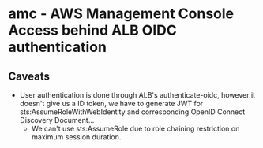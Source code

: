 # amc - AWS Management Console Access behind ALB OIDC authentication

## Caveats

- User authentication is done through ALB's authenticate-oidc, however it doesn't give us a ID token, we have to generate JWT for sts:AssumeRoleWithWebIdentity and corresponding OpenID Connect Discovery Document...
  - We can't use sts:AssumeRole due to role chaining restriction on maximum session duration.
